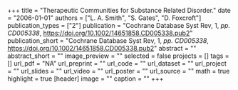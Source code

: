 +++
title = "Therapeutic Communities for Substance Related Disorder."
date = "2006-01-01"
authors = ["L. A. Smith", "S. Gates", "D. Foxcroft"]
publication_types = ["2"]
publication = "Cochrane Database Syst Rev, 1, _pp. CD005338_, https://doi.org/10.1002/14651858.CD005338.pub2"
publication_short = "Cochrane Database Syst Rev, 1, _pp. CD005338_, https://doi.org/10.1002/14651858.CD005338.pub2"
abstract = ""
abstract_short = ""
image_preview = ""
selected = false
projects = []
tags = []
url_pdf = "NA"
url_preprint = ""
url_code = ""
url_dataset = ""
url_project = ""
url_slides = ""
url_video = ""
url_poster = ""
url_source = ""
math = true
highlight = true
[header]
image = ""
caption = ""
+++
